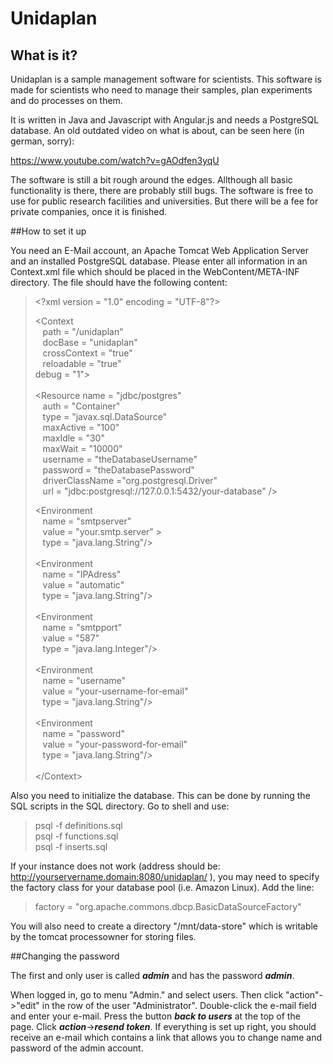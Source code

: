 # Unidaplan

## What is it?

Unidaplan is a sample management software for scientists. This software is made for scientists who need to manage their samples, plan experiments and do processes on them. 

It is written in Java and Javascript with Angular.js and needs a PostgreSQL database. An old outdated video on what is about,
can be seen here (in german, sorry):

https://www.youtube.com/watch?v=gAOdfen3yqU

The software is still a bit rough around the edges. Allthough all basic functionality is there, there are probably still bugs. The software is free to use for public research facilities and universities. But there will be a fee for private companies, once it is finished.


##How to set it up

You need an E-Mail account, an Apache Tomcat Web Application Server and an installed PostgreSQL database. Please enter all
information in an Context.xml file which should be placed in the WebContent/META-INF directory. The file should have the
following content:

> &lt;?xml version = "1.0" encoding = "UTF-8"?&gt;
> 
>   &lt;Context <br>
>   &nbsp;&nbsp; path = "/unidaplan" <br>
>   &nbsp;&nbsp; docBase = "unidaplan" <br>
>   &nbsp;&nbsp; crossContext = "true" <br>
>   &nbsp;&nbsp; reloadable = "true" <br>
>    debug = "1"><br>
>	<br>
>  &lt;Resource name = "jdbc/postgres" <br>
>  &nbsp;&nbsp; auth = "Container" <br>
>  &nbsp;&nbsp; type = "javax.sql.DataSource" <br>
>  &nbsp;&nbsp; maxActive = "100" <br>
>  &nbsp;&nbsp; maxIdle = "30" <br>
>  &nbsp;&nbsp; maxWait = "10000" <br>
>  &nbsp;&nbsp; username = "theDatabaseUsername" <br>
>  &nbsp;&nbsp; password = "theDatabasePassword" <br>
>  &nbsp;&nbsp; driverClassName ="org.postgresql.Driver" <br>
>  &nbsp;&nbsp; url = "jdbc:postgresql://127.0.0.1:5432/your-database" /&gt; 
>             
>
> &lt;Environment <br>
> &nbsp;&nbsp; name = "smtpserver" <br>
> &nbsp;&nbsp; value = "your.smtp.server" > <br>
> &nbsp;&nbsp; type = "java.lang.String"/> <br>
> &nbsp;&nbsp; <br>
> &lt;Environment <br>
> &nbsp;&nbsp; name = "IPAdress" <br>
> &nbsp;&nbsp; value = "automatic" <br>
> &nbsp;&nbsp; type = "java.lang.String"/&gt; <br>
> &nbsp;&nbsp; <br>
> &lt;Environment <br>
> &nbsp;&nbsp; name = "smtpport" <br>
> &nbsp;&nbsp; value = "587" <br>
> &nbsp;&nbsp; type = "java.lang.Integer"/&gt;  <br> 
> &nbsp;&nbsp; <br>
> &lt;Environment <br>
> &nbsp;&nbsp; name = "username" <br>
> &nbsp;&nbsp; value = "your-username-for-email" <br>
> &nbsp;&nbsp; type = "java.lang.String"/&gt;  <br> 
> &nbsp;&nbsp; <br>
> &lt;Environment <br>
> &nbsp;&nbsp; name = "password" <br>
> &nbsp;&nbsp; value = "your-password-for-email" <br>
> &nbsp;&nbsp; type = "java.lang.String"/&gt;  <br>           
> &lt;/Context&gt;

Also you need to initialize the database. This can be done by running the SQL scripts in the SQL directory. Go to shell and use:
> psql -f definitions.sql <br/>
> psql -f functions.sql <br/>
> psql -f inserts.sql <br/>

If your instance does not work (address should be: http://yourservername.domain:8080/unidaplan/ ), you may need to specify the factory class for your database pool (i.e. Amazon Linux). Add the line:

> factory = "org.apache.commons.dbcp.BasicDataSourceFactory"

You will also need to create a directory "/mnt/data-store" which is writable by the tomcat processowner for storing files.

##Changing the password

The first and only user is called ***admin*** and has the password ***admin***. 

When logged in, go to menu "Admin." and select users. Then click "action"->"edit" in the row of the user "Administrator". Double-click the e-mail field and enter your e-mail. Press the button ***back to users*** at the top of the page. Click ***action***->***resend token***. If everything is set up right, you should receive an e-mail which contains a link that allows you to change name and password of the admin account. 
